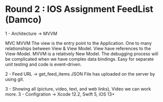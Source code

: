 # Round 2 : IOS Assignment FeedList (Damco)



1 - Architecture -> MVVM

MVC    MVVM
The view is the entry point to the Application.
One to many relationships between View & View Model.
View have references to the View-Model.
MVVM is a relatively New Model.
The debugging process will be complicated when we have complex data bindings.
Easy for separate unit testing and code is event-driven.


2 - Feed URL -> get_feed_items JSON File has uploaded on the server by using git. 

3 - Showing all (picture, video, text, and web links), Video we can work more.
3 - Configration -> Xcode 12.2, Swift 5, iOS 13+
